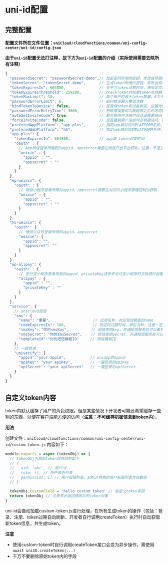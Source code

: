 # uni-id配置

## 完整配置

**配置文件所在文件位置：`uniCloud/cloudfunctions/common/uni-config-center/uni-id/config.json`**

**由于`uni-id`配置无法打注释，故下方为`uni-id`配置的介绍（实际使用需要去除所有注释）**

```js
{
  "passwordSecret": "passwordSecret-demo",// 加密密码所用的密钥，修改会导致所用户之前的密码失效。如一定要修改，请查看https://uniapp.dcloud.io/uniCloud/uni-id?id=modifysecret
  "tokenSecret": "tokenSecret-demo",      // 生成token所用的密钥，修改会导致所有用户之前的token失效。
  "tokenExpiresIn": 604800,               // 全平台token过期时间，未指定过期时间的平台会使用此值，604800代表7天
  "tokenExpiresThreshold": 259200,        // checkToken时如果token有效期小于此值则自动获取新token，如果不配置此参数则不开启自动获取新token功能
  "tokenMaxLimit": 10,                    // 每个账户的最大token数量，0为不限，淘汰策略：新的淘汰旧的（注意，即使设置为0，框架也会自动淘汰已过期的token）
  "passwordErrorLimit": 6,                // 密码错误最大重试次数
  "bindTokenToDevice": false,             // 是否将token和设备绑定，设置为true会进行ua校验
  "passwordErrorRetryTime": 3600,         // 密码错误重试次数超限之后的冻结时间
  "autoSetInviteCode": true,              // 是否在用户注册时自动设置邀请码
  "forceInviteCode": false,               // 是否强制用户注册时必填邀请码，默认为false（需要注意的是目前只有短信验证码注册才可以填写邀请码）
  "preferedAppPlatform": "app-plus",      // 指定app端对应的PLATFORM名称，用于处理app-plus和app的兼容问题，详细说明见：https://uniapp.dcloud.net.cn/uniCloud/uni-id?id=prefered-app-platform
  "preferedWebPlatform": "h5",            // 指定web端对应的PLATFORM名称，用于处理web和h5兼容性问题
  "app-plus": {
    "tokenExpiresIn": 604800,             // app端 token过期时间
    "oauth" : {
      // App微信登录所用到的appid、appsecret需要在微信开放平台获取，注意：不是公众平台而是开放平台
      "weixin" : {
        "appid" : "",
        "appsecret" : ""
      }
    }
  },
  "mp-weixin": {
    "oauth" : {
      // 微信小程序登录所用的appid、appsecret需要在对应的小程序管理控制台获取
      "weixin" : {
        "appid" : "",
        "appsecret" : ""
      }
    }
  },
  "h5-weixin": {
    "oauth": {
      // 微信公众号登录所用的appid、appsecret
      "weixin": {
        "appid": "",
        "appsecret": ""
      }
    }
  },
  "mp-alipay": {
    "oauth" : {
      // 支付宝小程序登录用到的appid、privateKey请参考支付宝小程序的文档进行设置或者获取，https://opendocs.alipay.com/open/291/105971#LDsXr
      "alipay" : {
        "appid" : "",
        "privateKey" : ""
      }
    }
  },
  "service": {
    // unicloud短信
    "sms": {
      "name": "重要",                   // 应用名称，对应短信模版的name
      "codeExpiresIn": 180,            // 验证码过期时间，单位为秒，注意一定要是60的整数倍
      "smsKey": "你的smsKey",          // 短信密钥key，开通短信服务处可以看到 https://dev.dcloud.net.cn/uniSms
      "smsSecret": "你的smsSecret",    // 短信密钥secret，开通短信服务处可以看到 https://dev.dcloud.net.cn/uniSms
      "templateId":"你的短信模板ID"	  // 短信模板ID
    },
    // 一键登录
    "univerify": {
      "appid":"your appid",           // uniapp的appid
      "apiKey": "your apiKey",        // 一键登录的apiKey
      "apiSecret": "your apiSecret"   // 一键登录的apiSecret
    }
  }
}
```

## 自定义token内容

token内默认缓存了用户的角色权限。但是某些情况下开发者可能还希望缓存一些别的东西，以便在客户端能方便的访问（**注意：不可缓存机密信息到token内**）。

**用法**

创建文件：`uniCloud/cloudfunctions/common/uni-config-center/uni-id/custom-token.js` 内容如下：

```js
module.exports = async (tokenObj) => { 
  // tokenObj为原始token信息结构如下
  // {
  //   uid: 'abc', // 用户id
  //   role: [], // 用户角色列表
  //   permission: [] // 用户权限列表，admin角色的用户权限列表为空数组
  // }
  
  tokenObj.customField = 'hello custom token' // 自定义token字段
  return tokenObj // 注意务必返回修改后的token对象
}
```

uni-id会自动加载custom-token.js进行处理，在所有生成token的操作（包括：登录、注册、token过期自动刷新、开发者自行调用createToken）执行时自动获取新token信息，并生成token。

**注意**

- 使用custom-token时自行调用createToken接口会变为异步操作，需使用`await uniID.createToken(...)`
- 千万不要删除原始token内的字段